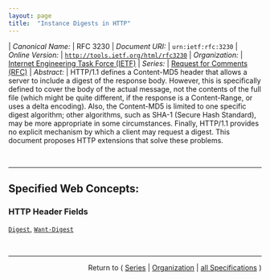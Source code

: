 ```yaml
---
layout: page
title:  "Instance Digests in HTTP"
---
```


| *Canonical Name:* | RFC 3230
| *Document URI:* | `urn:ietf:rfc:3230`
| *Online Version:* | [`http://tools.ietf.org/html/rfc3230`](http://tools.ietf.org/html/rfc3230)
| *Organization:* | [Internet Engineering Task Force (IETF)](..  "List of specification series by this organization")
| *Series:* | [Request for Comments (RFC)](.  "List of specifications in this series")
| *Abstract:* | HTTP/1.1 defines a Content-MD5 header that allows a server to include a digest of the response body.  However, this is specifically defined to cover the body of the actual message, not the contents of the full file (which might be quite different, if the response is a Content-Range, or uses a delta encoding).  Also, the Content-MD5 is limited to one specific digest algorithm; other algorithms, such as SHA-1 (Secure Hash Standard), may be more appropriate in some circumstances.  Finally, HTTP/1.1 provides no explicit mechanism by which a client may request a digest.  This document proposes HTTP extensions that solve these problems.

<br/>
<hr/>

## Specified Web Concepts:

### HTTP Header Fields

[`Digest`](/concepts/http-header/Digest "The Digest message header field provides a message digest of the instance described by the message."), [`Want-Digest`](/concepts/http-header/Want-Digest "The Want-Digest message header field indicates the sender's desire to receive an instance digest on messages associated with the Request-URI.")



<br/>
<hr/>

<p style="text-align: right">Return to ( <a href="./">Series</a> | <a href="../">Organization</a> | <a href="../../">all Specifications</a> )</p>
